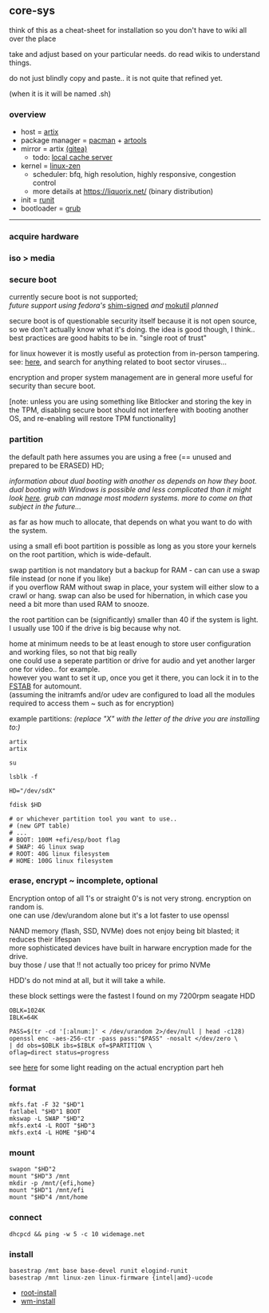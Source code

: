 ## core-sys

think of this as a cheat-sheet for installation so you don't have to wiki all over the place

take and adjust based on your particular needs. do read wikis to understand things.

do not just blindly copy and paste.. it is not quite that refined yet.

(when it is it will be named .sh)

### overview

* host = [artix](https://artixlinux.org/)
* package manager = [pacman](https://wiki.archlinux.org/title/Pacman) + [artools](https://gitea.artixlinux.org/artix/artools)
* mirror = artix [(gitea)](https://gitea.artixlinux.org/artixlinux)
  * todo: [local cache server](https://xyne.dev/projects/pacserve/)
* kernel = [linux-zen](https://github.com/zen-kernel/zen-kernel)
  * scheduler: bfq, high resolution, highly responsive, congestion control
  * more details at https://liquorix.net/ (binary distribution)
* init = [runit](http://smarden.org/runit/)
* bootloader = [grub](https://www.gnu.org/software/grub/)
___

### acquire hardware

### iso > media

### secure boot

currently secure boot is not supported;<br>
_future support using fedora's_ [shim-signed](https://aur.archlinux.org/packages/shim-signed/) _and_ [mokutil](https://github.com/lcp/mokutil) _planned_<br>

secure boot is of questionable security itself because it is not open source, so we don't actually know what it's doing.
the idea is good though, I think.. best practices are good habits to be in. "single root of trust"

for linux however it is mostly useful as protection from in-person tampering.<br>
see: [here](https://en.wikipedia.org/wiki/Linux_malware), and search for anything related to boot sector viruses...

encryption and proper system management are in general more useful for security than secure boot.

\[note: unless you are using something like Bitlocker and storing the key in the TPM, 
disabling secure boot should not interfere with booting another OS, and re-enabling will restore TPM functionality\]

### partition

the default path here assumes you are using a free (== unused and prepared to be ERASED) HD; </br>

_information about dual booting with another os depends on how they boot. dual booting with Windows is possible and less complicated than it might look [here](https://wiki.archlinux.org/title/Dual_boot_with_Windows). grub can manage most modern systems. more to come on that subject in the future..._

as far as how much to allocate, that depends on what you want to do with the system. <br>

using a small efi boot partition is possible as long as you store your kernels on the root partition, which is wide-default. <br>

swap partition is not mandatory but a backup for RAM - can can use a swap file instead (or none if you like)<br>
if you overflow RAM without swap in place, your system will either slow to a crawl or hang.
swap can also be used for hibernation, in which case you need a bit more than used RAM to snooze. <br>

the root partition can be (significantly) smaller than 40 if the system is light. <br>
I usually use 100 if the drive is big because why not. <br>

home at minimum needs to be at least enough to store user configuration and working files, so not that big really <br>
one could use a seperate partition or drive for audio and yet another larger one for video.. for example. <br>
however you want to set it up, once you get it there, you can lock it in to the [FSTAB](https://wiki.archlinux.org/title/Fstab) for automount. <br>
(assuming the initramfs and/or udev are configured to load all the modules required to access them ~ such as for encryption)

example partitions:
_(replace "X" with the letter of the drive you are installing to:)_
```
artix
artix

su

lsblk -f

HD="/dev/sdX"

fdisk $HD

# or whichever partition tool you want to use..
# (new GPT table)
# ...
# BOOT: 100M +efi/esp/boot flag
# SWAP: 4G linux swap
# ROOT: 40G linux filesystem
# HOME: 100G linux filesystem
```
### erase, encrypt ~ incomplete, optional

Encryption ontop of all 1's or straight 0's is not very strong. encryption on random is.<br>
one can use /dev/urandom alone but it's a lot faster to use openssl

NAND memory (flash, SSD, NVMe) does not enjoy being bit blasted; it reduces their lifespan <br>
more sophisticated devices have built in harware encryption made for the drive. <br>
buy those / use that !! not actually too pricey for primo NVMe

HDD's do not mind at all, but it will take a while.

these block settings were the fastest I found on my 7200rpm seagate HDD
```
OBLK=1024K
IBLK=64K

PASS=$(tr -cd '[:alnum:]' < /dev/urandom 2>/dev/null | head -c128)
openssl enc -aes-256-ctr -pass pass:"$PASS" -nosalt </dev/zero \
| dd obs=$OBLK ibs=$IBLK of=$PARTITION \
oflag=direct status=progress
```
see [here](https://wiki.archlinux.org/title/Dm-crypt) for some light reading on the actual encryption part heh

### format
```
mkfs.fat -F 32 "$HD"1
fatlabel "$HD"1 BOOT
mkswap -L SWAP "$HD"2 
mkfs.ext4 -L ROOT "$HD"3
mkfs.ext4 -L HOME "$HD"4
```
### mount
```
swapon "$HD"2
mount "$HD"3 /mnt
mkdir -p /mnt/{efi,home}
mount "$HD"1 /mnt/efi
mount "$HD"4 /mnt/home
```
### connect
```
dhcpcd && ping -w 5 -c 10 widemage.net
```
### install
```
basestrap /mnt base base-devel runit elogind-runit 
basestrap /mnt linux-zen linux-firmware {intel|amd}-ucode
```
* [root-install](/src/root-install.packages)
* [wm-install](/src/wm-install.packages)

